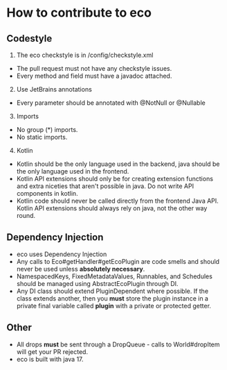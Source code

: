 # How to contribute to eco

## Codestyle

1. The eco checkstyle is in /config/checkstyle.xml

- The pull request must not have any checkstyle issues.
- Every method and field must have a javadoc attached.

2. Use JetBrains annotations

- Every parameter should be annotated with @NotNull or @Nullable

3. Imports

- No group (*) imports.
- No static imports.

4. Kotlin

- Kotlin should be the only language used in the backend, java should be the only language used in the frontend.
- Kotlin API extensions should only be for creating extension functions and extra niceties that aren't possible in java.
  Do not write API components in kotlin.
- Kotlin code should never be called directly from the frontend Java API. Kotlin API extensions should always rely on
  java, not the other way round.

## Dependency Injection

- eco uses Dependency Injection
- Any calls to Eco#getHandler#getEcoPlugin are code smells and should never be used unless **absolutely necessary**.
- NamespacedKeys, FixedMetadataValues, Runnables, and Schedules should be managed using AbstractEcoPlugin through DI.
- Any DI class should extend PluginDependent where possible. If the class extends another, then you **must** store the
  plugin instance in a private final variable called **plugin** with a private or protected getter.

## Other

- All drops **must** be sent through a DropQueue - calls to World#dropItem will get your PR rejected.
- eco is built with java 17.